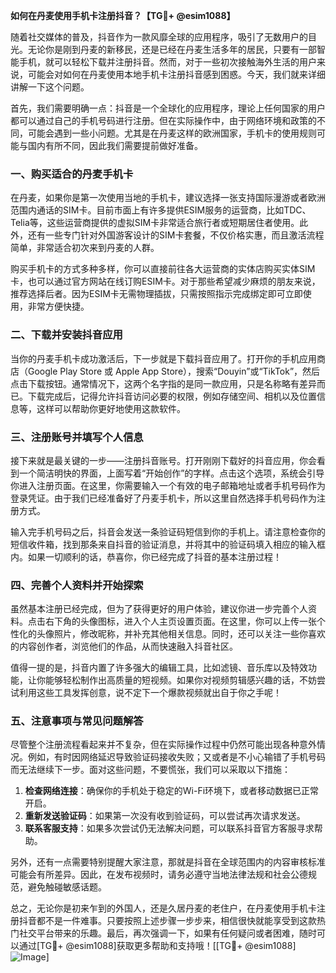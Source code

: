**如何在丹麦使用手机卡注册抖音？【TG💪+ @esim1088】**

随着社交媒体的普及，抖音作为一款风靡全球的应用程序，吸引了无数用户的目光。无论你是刚到丹麦的新移民，还是已经在丹麦生活多年的居民，只要有一部智能手机，就可以轻松下载并注册抖音。然而，对于一些初次接触海外生活的用户来说，可能会对如何在丹麦使用本地手机卡注册抖音感到困惑。今天，我们就来详细讲解一下这个问题。

首先，我们需要明确一点：抖音是一个全球化的应用程序，理论上任何国家的用户都可以通过自己的手机号码进行注册。但在实际操作中，由于网络环境和政策的不同，可能会遇到一些小问题。尤其是在丹麦这样的欧洲国家，手机卡的使用规则可能与国内有所不同，因此我们需要提前做好准备。

### 一、购买适合的丹麦手机卡

在丹麦，如果你是第一次使用当地的手机卡，建议选择一张支持国际漫游或者欧洲范围内通话的SIM卡。目前市面上有许多提供ESIM服务的运营商，比如TDC、Telia等，这些运营商提供的虚拟SIM卡非常适合旅行者或短期居住者使用。此外，还有一些专门针对外国游客设计的SIM卡套餐，不仅价格实惠，而且激活流程简单，非常适合初次来到丹麦的人群。

购买手机卡的方式多种多样，你可以直接前往各大运营商的实体店购买实体SIM卡，也可以通过官方网站在线订购ESIM卡。对于那些希望减少麻烦的朋友来说，推荐选择后者。因为ESIM卡无需物理插拔，只需按照指示完成绑定即可立即使用，非常方便快捷。

### 二、下载并安装抖音应用

当你的丹麦手机卡成功激活后，下一步就是下载抖音应用了。打开你的手机应用商店（Google Play Store 或 Apple App Store），搜索“Douyin”或“TikTok”，然后点击下载按钮。通常情况下，这两个名字指的是同一款应用，只是名称略有差异而已。下载完成后，记得允许抖音访问必要的权限，例如存储空间、相机以及位置信息等，这样可以帮助你更好地使用这款软件。

### 三、注册账号并填写个人信息

接下来就是最关键的一步——注册抖音账号。打开刚刚下载好的抖音应用，你会看到一个简洁明快的界面，上面写着“开始创作”的字样。点击这个选项，系统会引导你进入注册页面。在这里，你需要输入一个有效的电子邮箱地址或者手机号码作为登录凭证。由于我们已经准备好了丹麦手机卡，所以这里自然选择手机号码作为注册方式。

输入完手机号码之后，抖音会发送一条验证码短信到你的手机上。请注意检查你的短信收件箱，找到那条来自抖音的验证消息，并将其中的验证码填入相应的输入框内。如果一切顺利的话，恭喜你，你已经完成了抖音的基本注册过程！

### 四、完善个人资料并开始探索

虽然基本注册已经完成，但为了获得更好的用户体验，建议你进一步完善个人资料。点击右下角的头像图标，进入个人主页设置页面。在这里，你可以上传一张个性化的头像照片，修改昵称，并补充其他相关信息。同时，还可以关注一些你喜欢的内容创作者，浏览他们的作品，从而快速融入抖音社区。

值得一提的是，抖音内置了许多强大的编辑工具，比如滤镜、音乐库以及特效功能，让你能够轻松制作出高质量的短视频。如果你对视频剪辑感兴趣的话，不妨尝试利用这些工具发挥创意，说不定下一个爆款视频就出自于你之手呢！

### 五、注意事项与常见问题解答

尽管整个注册流程看起来并不复杂，但在实际操作过程中仍然可能出现各种意外情况。例如，有时因网络延迟导致验证码接收失败；又或者是不小心输错了手机号码而无法继续下一步。面对这些问题，不要慌张，我们可以采取以下措施：

1. **检查网络连接**：确保你的手机处于稳定的Wi-Fi环境下，或者移动数据已正常开启。
2. **重新发送验证码**：如果第一次没有收到验证码，可以尝试再次请求发送。
3. **联系客服支持**：如果多次尝试仍无法解决问题，可以联系抖音官方客服寻求帮助。

另外，还有一点需要特别提醒大家注意，那就是抖音在全球范围内的内容审核标准可能会有所差异。因此，在发布视频时，请务必遵守当地法律法规和社会公德规范，避免触碰敏感话题。

总之，无论你是初来乍到的外国人，还是久居丹麦的老住户，在丹麦使用手机卡注册抖音都不是一件难事。只要按照上述步骤一步步来，相信很快就能享受到这款热门社交平台带来的乐趣。最后，再次强调一下，如果有任何疑问或者困难，随时可以通过[TG💪+ @esim1088]获取更多帮助和支持哦！[[TG💪+ @esim1088] ![Image](https://i.postimg.cc/4NQfJmqS/Snipaste-2025-05-13-00-14-12.png)]